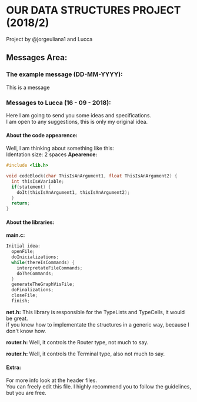 # OUR DATA STRUCTURES PROJECT (2018/2)
Project by @jorgeuliana1 and Lucca

## Messages Area:
### The example message (DD-MM-YYYY):
This is a message
### Messages to Lucca (16 - 09 - 2018):
Here I am going to send you some ideas and specifications.\
I am open to any suggestions, this is only my original idea.
#### About the code appearence:
Well, I am thinking about something like this:\
Identation size: 2 spaces
**Apearence:**
```c
#include <lib.h>

void codeBlock(char ThisIsAnArgument1, float ThisIsAnArgument2) {
  int thisIsAVariable;
  if(statement) {
    doIt(thisIsAnArgument1, thisIsAnArgument2);
  }
  return;
}
```
#### About the libraries:
**main.c:**
```c
Initial idea:
  openFile;
  doInicializations;
  while(thereIsCommands) {
    interpretateFileCommands;
    doTheCommands;
  }
  generateTheGraphVisFile;
  doFinalizations;
  closeFile;
  finish;
```
**net.h:**
This library is responsible for the TypeLists and TypeCells, it would be great.\
if you knew how to implementate the structures in a generic way, because I don't know how.

**router.h:**
Well, it controls the Router type, not much to say.

**router.h:**
Well, it controls the Terminal type, also not much to say.
#### Extra:
For more info look at the header files.\
You can freely edit this file. I highly recommend you to follow the guidelines, but you are free.
